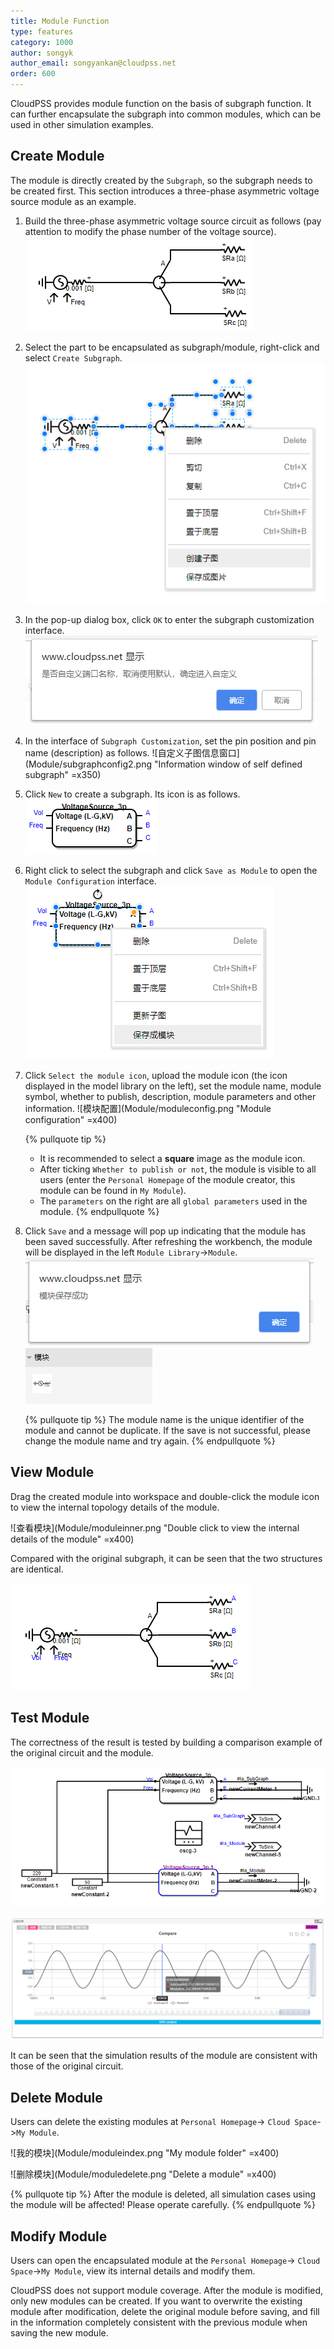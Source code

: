 ```yaml
---
title: Module Function
type: features
category: 1000
author: songyk
author_email: songyankan@cloudpss.net
order: 600
---
```


CloudPSS provides module function on the basis of subgraph function. It can further encapsulate the subgraph into common modules, which can be used in other simulation examples.

## Create Module

The module is directly created by the `Subgraph`, so the subgraph needs to be created first. This section introduces a three-phase asymmetric voltage source module as an example.

1. Build the three-phase asymmetric voltage source circuit as follows (pay attention to modify the phase number of the voltage source). 
  ![三相不对称电压源电路](Module/origincircuit.png "Circuit to be packaged: three phase asymmetrical voltage source circuit")

2. Select the part to be encapsulated as subgraph/module, right-click and select `Create Subgraph`.
  ![创建子图](Module/createsubgraph.png "Right click to select and create a subgraph")

3. In the pop-up dialog box, click `OK` to enter the subgraph customization interface.
  ![确认自定义](Module/subgraphconfig1.png "Confirm to enter the information window of self defined subgraph")

4. In the interface of `Subgraph Customization`, set the pin position and pin name (description) as follows.
   ![自定义子图信息窗口](Module/subgraphconfig2.png "Information window of self defined subgraph" =x350)

5. Click `New` to create a subgraph. Its icon is as follows.
  ![子图图标](Module/subgraphicon.png "Subgraph icon")

6. Right click to select the subgraph and click `Save as Module` to open the `Module Configuration` interface.
  ![保存成模块](Module/saveasmodule.png "Saving as module")

7. Click `Select the module icon`, upload the module icon (the icon displayed in the model library on the left), set the module name, module symbol, whether to publish, description, module parameters and other information.
  ![模块配置](Module/moduleconfig.png "Module configuration" =x400)

    {% pullquote tip %}
    - It is recommended to select a **square** image as the module icon.
    - After ticking `Whether to publish or not`, the module is visible to all users (enter the `Personal Homepage` of the module creator, this module can be found in `My Module`).
    - The `parameters` on the right are all `global parameters` used in the module.
    {% endpullquote %}

8. Click `Save` and a message will pop up indicating that the module has been saved successfully. After refreshing the workbench, the module will be displayed in the left `Module Library`->`Module`. 
   ![模块保存成功](Module/savemodulesuccess.png "Module saved successfully")
    ![模块列表](Module/ModuleList.png "Module appears in the list after saving successfully")

    {% pullquote tip %}
    The module name is the unique identifier of the module and cannot be duplicate. If the save is not successful, please change the module name and try again.
    {% endpullquote %}

## View Module

Drag the created module into workspace and double-click the module icon to view the internal topology details of the module.

![查看模块](Module/moduleinner.png "Double click to view the internal details of the module" =x400)

Compared with the original subgraph, it can be seen that the two structures are identical.

![查看子图](Module/subgraph.png "Internal details of subgraph")

## Test Module

The correctness of the result is tested by building a comparison example of the original circuit and the module.

![模块测试电路](Module/compare.png "Module test circuit topology")

![模块与子图仿真结果对比](Module/compareresult.png "Comparison of simulation results between modules and subgraphs")

It can be seen that the simulation results of the module are consistent with those of the original circuit.


## Delete Module

Users can delete the existing modules at `Personal Homepage`-> `Cloud Space`->`My Module`.

![我的模块](Module/moduleindex.png "My module folder" =x400)

![删除模块](Module/moduledelete.png "Delete a module" =x400)

{% pullquote tip %}
After the module is deleted, all simulation cases using the module will be affected! Please operate carefully.
{% endpullquote %}

## Modify Module

Users can open the encapsulated module at the `Personal Homepage`-> `Cloud Space`->`My Module`, view its internal details and modify them.

CloudPSS does not support module coverage. After the module is modified, only new modules can be created. If you want to overwrite the existing module after modification, delete the original module before saving, and fill in the information completely consistent with the previous module when saving the new module.
